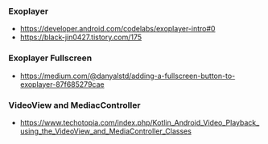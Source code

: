 ### Exoplayer
* https://developer.android.com/codelabs/exoplayer-intro#0
* https://black-jin0427.tistory.com/175


### Exoplayer Fullscreen
* https://medium.com/@danyalstd/adding-a-fullscreen-button-to-exoplayer-87f685279cae


### VideoView and MediacController
* https://www.techotopia.com/index.php/Kotlin_Android_Video_Playback_using_the_VideoView_and_MediaController_Classes